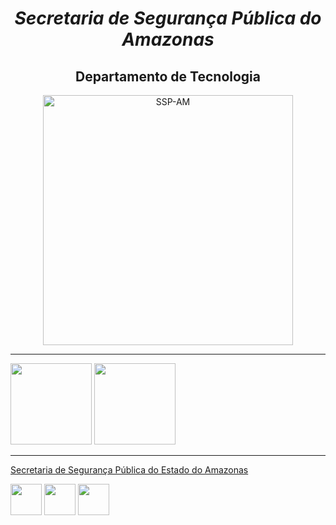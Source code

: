 <h1 align= "center"><i>Secretaria de Segurança Pública do Amazonas</i></h1>

<h2 align= "center">Departamento de Tecnologia</h2>

<div align= "center">
<img  height="400em" src="https://scontent.fpll6-1.fna.fbcdn.net/v/t39.30808-6/277555229_340912614737475_5416017038484902437_n.jpg?_nc_cat=111&ccb=1-7&_nc_sid=e3f864&_nc_ohc=0sIdIRX0b1IAX-rrkaW&_nc_ht=scontent.fpll6-1.fna&oh=00_AT8j_W6uJ4zN9q06G7k7cGonmXcyg7QNdYanvwZ5iLz2EQ&oe=62A4B8E5" alt="SSP-AM">
</div>

<hr>

<div>
  <img height="130em" src="https://github-readme-stats.vercel.app/api?username=TecnologiaSSP-AM&show_icons=true&theme=algolia&include_all_commits=true&count_private=true"/>    
  <img height="130em" src="https://github-readme-stats.vercel.app/api/top-langs/?username=TecnologiaSSP-AM&layout=compact&langs_count=7&theme=algolia"/>
</div>

<hr>

[Secretaria de Segurança Pública do Estado do Amazonas](http://www.ssp.am.gov.br/) </br>

[<img  height="50em" src="https://images.vexels.com/media/users/3/223136/isolated/lists/984f500cf9de4519b02b354346eb72e0-m-dias-sociais-do-cone-do-facebook.png">](https://www.facebook.com/segurancaAM)
[<img  height="50em" src="https://images.vexels.com/media/users/3/137198/isolated/lists/07f0d7b69ef071571e4ada2f4d6a053a-icone-do-instagram-colorido.png" >](https://www.instagram.com/seguranca_am/)
[<img height="50em" src="https://cdn-icons-png.flaticon.com/128/1384/1384060.png">](https://www.youtube.com/c/SegurancaAM)
